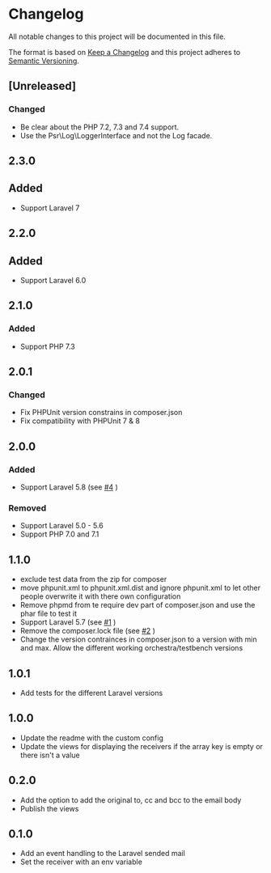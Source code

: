 # Changelog
All notable changes to this project will be documented in this file.

The format is based on [Keep a Changelog](http://keepachangelog.com/en/1.0.0/)
and this project adheres to [Semantic Versioning](http://semver.org/spec/v2.0.0.html).


## [Unreleased]
### Changed
- Be clear about the PHP 7.2, 7.3 and 7.4 support.
- Use the Psr\Log\LoggerInterface and not the Log facade.

## 2.3.0
## Added
- Support Laravel 7
 
## 2.2.0
## Added
- Support Laravel 6.0

## 2.1.0
### Added
- Support PHP 7.3

## 2.0.1
### Changed
- Fix PHPUnit version constrains in composer.json
- Fix compatibility with PHPUnit 7 & 8

## 2.0.0
### Added
- Support Laravel 5.8 (see [#4](https://gitlab.com/tjvb/laravel-mail-catchall/issues/4) )
### Removed
- Support Laravel 5.0 - 5.6
- Support PHP 7.0 and 7.1

## 1.1.0
- exclude test data from the zip for composer
- move phpunit.xml to phpunit.xml.dist and ignore phpunit.xml to let other people overwrite it with there own configuration
- Remove phpmd from te require dev part of composer.json and use the phar file to test it
- Support Laravel 5.7 (see [#1](https://gitlab.com/tjvb/laravel-mail-catchall/issues/1) )
- Remove the composer.lock file (see [#2](https://gitlab.com/tjvb/laravel-mail-catchall/issues/2) )
- Change the version contrainces in composer.json to a version with min and max. Allow the different working orchestra/testbench versions

## 1.0.1
- Add tests for the different Laravel versions 

## 1.0.0
- Update the readme with the custom config
- Update the views for displaying the receivers if the array key is empty or there isn't a value

## 0.2.0
- Add the option to add the original to, cc and bcc to the email body
- Publish the views

## 0.1.0
- Add an event handling to the Laravel sended mail
- Set the receiver with an env variable

